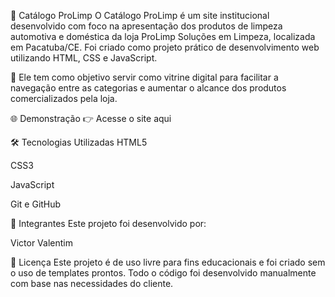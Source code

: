 🧼 Catálogo ProLimp
O Catálogo ProLimp é um site institucional desenvolvido com foco na apresentação dos produtos de limpeza automotiva e doméstica da loja ProLimp Soluções em Limpeza, localizada em Pacatuba/CE.
Foi criado como projeto prático de desenvolvimento web utilizando HTML, CSS e JavaScript.

🧩 Ele tem como objetivo servir como vitrine digital para facilitar a navegação entre as categorias e aumentar o alcance dos produtos comercializados pela loja.

🌐 Demonstração
👉 Acesse o site aqui

🛠️ Tecnologias Utilizadas
HTML5

CSS3

JavaScript

Git e GitHub

👥 Integrantes
Este projeto foi desenvolvido por:

Victor Valentim

📄 Licença
Este projeto é de uso livre para fins educacionais e foi criado sem o uso de templates prontos. Todo o código foi desenvolvido manualmente com base nas necessidades do cliente.
